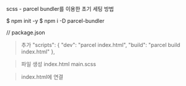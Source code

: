 
scss - parcel bundler를 이용한 초기 세팅 방법

$ npm init -y
$ npm i -D parcel-bundler

// package.json
> 추가
"scripts": {
    "dev": "parcel index.html",
    "build": "parcel build index.html"
  },

> 파일 생성
index.html
main.scss 

> index.html에 연결
<link rel="stylesheet" href="./main.scss" />
